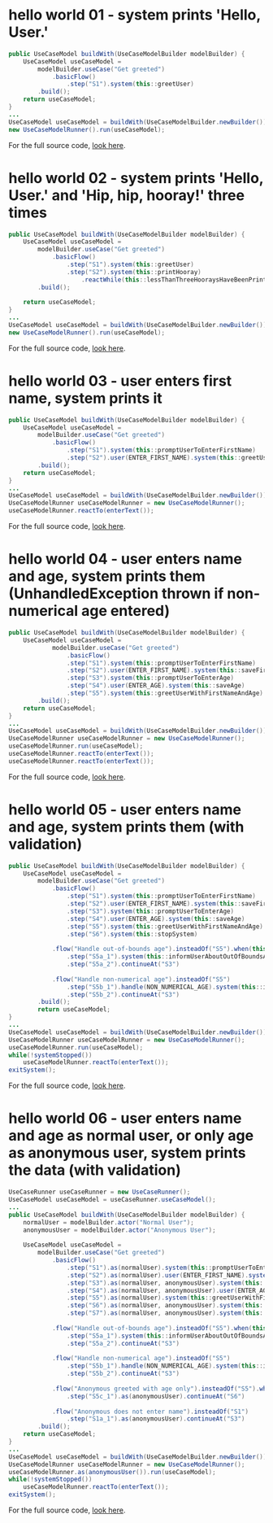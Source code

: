 # hello world 01 - system prints 'Hello, User.'
``` java		
public UseCaseModel buildWith(UseCaseModelBuilder modelBuilder) {
	UseCaseModel useCaseModel = 
		modelBuilder.useCase("Get greeted")
			.basicFlow()
				.step("S1").system(this::greetUser)
		.build();
	return useCaseModel;
}
...
UseCaseModel useCaseModel = buildWith(UseCaseModelBuilder.newBuilder());
new UseCaseModelRunner().run(useCaseModel);
```
For the full source code, [look here](https://github.com/bertilmuth/requirementsascode/blob/master/requirementsascodeexamples/helloworld/src/main/java/helloworld/HelloWorld01.java).

# hello world 02 - system prints 'Hello, User.' and 'Hip, hip, hooray!' three times
``` java		
public UseCaseModel buildWith(UseCaseModelBuilder modelBuilder) {
	UseCaseModel useCaseModel = 
		modelBuilder.useCase("Get greeted")
			.basicFlow()
				.step("S1").system(this::greetUser)
				.step("S2").system(this::printHooray)
					.reactWhile(this::lessThanThreeHooraysHaveBeenPrinted)
		.build();
	
	return useCaseModel;
}
...
UseCaseModel useCaseModel = buildWith(UseCaseModelBuilder.newBuilder());
new UseCaseModelRunner().run(useCaseModel);
```
For the full source code, [look here](https://github.com/bertilmuth/requirementsascode/blob/master/requirementsascodeexamples/helloworld/src/main/java/helloworld/HelloWorld02.java).


# hello world 03 - user enters first name, system prints it
``` java
public UseCaseModel buildWith(UseCaseModelBuilder modelBuilder) {
	UseCaseModel useCaseModel = 
		modelBuilder.useCase("Get greeted")
			.basicFlow()
				.step("S1").system(this::promptUserToEnterFirstName)
				.step("S2").user(ENTER_FIRST_NAME).system(this::greetUserWithFirstName)
		.build();
	return useCaseModel;
}
...
UseCaseModel useCaseModel = buildWith(UseCaseModelBuilder.newBuilder());
UseCaseModelRunner useCaseModelRunner = new UseCaseModelRunner();
useCaseModelRunner.reactTo(enterText());
```
For the full source code, [look here](https://github.com/bertilmuth/requirementsascode/blob/master/requirementsascodeexamples/helloworld/src/main/java/helloworld/HelloWorld03.java).

# hello world 04 - user enters name and age, system prints them (UnhandledException thrown if non-numerical age entered)
``` java
public UseCaseModel buildWith(UseCaseModelBuilder modelBuilder) {
	UseCaseModel useCaseModel = 
	        modelBuilder.useCase("Get greeted")
		        .basicFlow()
				.step("S1").system(this::promptUserToEnterFirstName)
				.step("S2").user(ENTER_FIRST_NAME).system(this::saveFirstName)
				.step("S3").system(this::promptUserToEnterAge)
				.step("S4").user(ENTER_AGE).system(this::saveAge)
				.step("S5").system(this::greetUserWithFirstNameAndAge)
		.build();
	return useCaseModel;
}
...
UseCaseModel useCaseModel = buildWith(UseCaseModelBuilder.newBuilder());
UseCaseModelRunner useCaseModelRunner = new UseCaseModelRunner();
useCaseModelRunner.run(useCaseModel);
useCaseModelRunner.reactTo(enterText());
useCaseModelRunner.reactTo(enterText());	
```
For the full source code, [look here](https://github.com/bertilmuth/requirementsascode/blob/master/requirementsascodeexamples/helloworld/src/main/java/helloworld/HelloWorld04.java).

# hello world 05 - user enters name and age, system prints them (with validation)
``` java
public UseCaseModel buildWith(UseCaseModelBuilder modelBuilder) {
	UseCaseModel useCaseModel = 
		modelBuilder.useCase("Get greeted")
			.basicFlow()
				.step("S1").system(this::promptUserToEnterFirstName)
				.step("S2").user(ENTER_FIRST_NAME).system(this::saveFirstName)
				.step("S3").system(this::promptUserToEnterAge)
				.step("S4").user(ENTER_AGE).system(this::saveAge)
				.step("S5").system(this::greetUserWithFirstNameAndAge)
				.step("S6").system(this::stopSystem)
						
			.flow("Handle out-of-bounds age").insteadOf("S5").when(this::ageIsOutOfBounds)
				.step("S5a_1").system(this::informUserAboutOutOfBoundsAge)
				.step("S5a_2").continueAt("S3")
						
			.flow("Handle non-numerical age").insteadOf("S5")
				.step("S5b_1").handle(NON_NUMERICAL_AGE).system(this::informUserAboutNonNumericalAge)
				.step("S5b_2").continueAt("S3")
		.build();
		return useCaseModel;
}	
...
UseCaseModel useCaseModel = buildWith(UseCaseModelBuilder.newBuilder());
UseCaseModelRunner useCaseModelRunner = new UseCaseModelRunner();
useCaseModelRunner.run(useCaseModel);			
while(!systemStopped())
	useCaseModelRunner.reactTo(enterText());	
exitSystem();	
```
For the full source code, [look here](https://github.com/bertilmuth/requirementsascode/blob/master/requirementsascodeexamples/helloworld/src/main/java/helloworld/HelloWorld05.java).

# hello world 06 - user enters name and age as normal user, or only age as anonymous user, system prints the data (with validation)
``` java
UseCaseRunner useCaseRunner = new UseCaseRunner();
UseCaseModel useCaseModel = useCaseRunner.useCaseModel();
...
public UseCaseModel buildWith(UseCaseModelBuilder modelBuilder) {
	normalUser = modelBuilder.actor("Normal User");
	anonymousUser = modelBuilder.actor("Anonymous User");
			
	UseCaseModel useCaseModel = 
		modelBuilder.useCase("Get greeted")
			.basicFlow()
				.step("S1").as(normalUser).system(this::promptUserToEnterFirstName)
				.step("S2").as(normalUser).user(ENTER_FIRST_NAME).system(this::saveFirstName)
				.step("S3").as(normalUser, anonymousUser).system(this::promptUserToEnterAge)
				.step("S4").as(normalUser, anonymousUser).user(ENTER_AGE).system(this::saveAge)
				.step("S5").as(normalUser).system(this::greetUserWithFirstName)
				.step("S6").as(normalUser, anonymousUser).system(this::greetUserWithAge)
				.step("S7").as(normalUser, anonymousUser).system(this::stopSystem)
					
			.flow("Handle out-of-bounds age").insteadOf("S5").when(this::ageIsOutOfBounds)
				.step("S5a_1").system(this::informUserAboutOutOfBoundsAge)
				.step("S5a_2").continueAt("S3")
					
			.flow("Handle non-numerical age").insteadOf("S5")
				.step("S5b_1").handle(NON_NUMERICAL_AGE).system(this::informUserAboutNonNumericalAge)
				.step("S5b_2").continueAt("S3")
				
			.flow("Anonymous greeted with age only").insteadOf("S5").when(this::ageIsOk)
				.step("S5c_1").as(anonymousUser).continueAt("S6")
				
			.flow("Anonymous does not enter name").insteadOf("S1")
				.step("S1a_1").as(anonymousUser).continueAt("S3")
		.build();
	return useCaseModel;
}
...
UseCaseModel useCaseModel = buildWith(UseCaseModelBuilder.newBuilder());
UseCaseModelRunner useCaseModelRunner = new UseCaseModelRunner();
useCaseModelRunner.as(anonymousUser()).run(useCaseModel);			
while(!systemStopped())
	useCaseModelRunner.reactTo(enterText());	
exitSystem();	
```
For the full source code, [look here](https://github.com/bertilmuth/requirementsascode/blob/master/requirementsascodeexamples/helloworld/src/main/java/helloworld/HelloWorld06.java).
